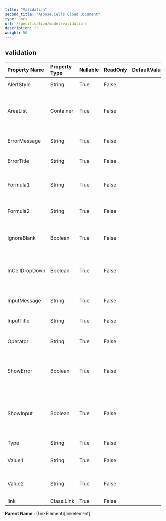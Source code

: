 ```yaml
---
title: "Validation"
second_title: "Aspose.Cells Cloud Document"
type: docs
url: /specification/model/validation/
description: ""
weight: 50
---
```


## **validation**

 

| Property Name | Property Type | Nullable |  ReadOnly | DefaultValue | Description | 
| :- | :- | :- |:- |  :- | :- |
| AlertStyle | String | True |  False |  | Represents the validation alert style. |  
| AreaList | Container | True |  False |  | Represents a collection of Aspose.Cells.CellArea which contains the data                validation settings. |  
| ErrorMessage | String | True |  False |  | Represents the data validation error message. |  
| ErrorTitle | String | True |  False |  | Represents the title of the data-validation error dialog box. |  
| Formula1 | String | True |  False |  | Represents the value or expression associated with the data validation. |  
| Formula2 | String | True |  False |  | Represents the value or expression associated with the data validation. |  
| IgnoreBlank | Boolean | True |  False |  | Indicates whether blank values are permitted by the range data validation. |  
| InCellDropDown | Boolean | True |  False |  | Indicates whether data validation displays a drop-down list that contains acceptable values. |  
| InputMessage | String | True |  False |  | Represents the data validation input message. |  
| InputTitle | String | True |  False |  | Represents the title of the data-validation input dialog box. |  
| Operator | String | True |  False |  | Represents the operator for the data validation. |  
| ShowError | Boolean | True |  False |  | Indicates whether the data validation error message will be displayed whenever the user enters invalid data. |  
| ShowInput | Boolean | True |  False |  | Indicates whether the data validation input message will be displayed whenever the user selects a cell in the data validation range. |  
| Type | String | True |  False |  | Represents the data validation type. |  
| Value1 | String | True |  False |  | Represents the first value associated with the data validation. |  
| Value2 | String | True |  False |  | Represents the second value associated with the data validation. |  
| link | Class:Link | True |  False |  |  |  

**Parent Name** : (LinkElement)[linkelement]

